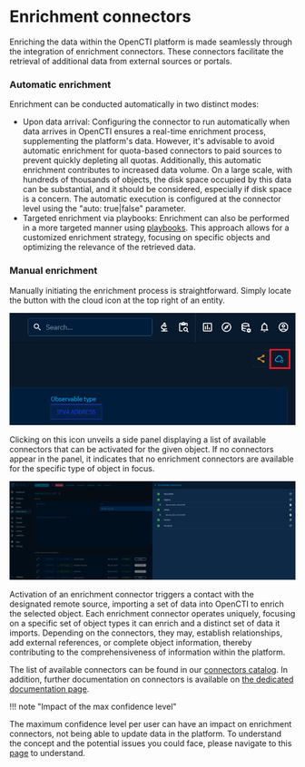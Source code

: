 # Enrichment connectors

Enriching the data within the OpenCTI platform is made seamlessly through the integration of enrichment connectors. These connectors facilitate the retrieval of additional data from external sources or portals.


### Automatic enrichment

Enrichment can be conducted automatically in two distinct modes:

- Upon data arrival: Configuring the connector to run automatically when data arrives in OpenCTI ensures a real-time enrichment process, supplementing the platform's data. However, it's advisable to avoid automatic enrichment for quota-based connectors to paid sources to prevent quickly depleting all quotas. Additionally, this automatic enrichment contributes to increased data volume. On a large scale, with hundreds of thousands of objects, the disk space occupied by this data can be substantial, and it should be considered, especially if disk space is a concern. The automatic execution is configured at the connector level using the "auto: true|false" parameter.
- Targeted enrichment via playbooks: Enrichment can also be performed in a more targeted manner using [playbooks](automation.md). This approach allows for a customized enrichment strategy, focusing on specific objects and optimizing the relevance of the retrieved data.

### Manual enrichment

Manually initiating the enrichment process is straightforward. Simply locate the button with the cloud icon at the top right of an entity. 

![Enrichment button](assets/enrichment-button.png)

Clicking on this icon unveils a side panel displaying a list of available connectors that can be activated for the given object. If no connectors appear in the panel, it indicates that no enrichment connectors are available for the specific type of object in focus.

![Enrichment panel](assets/enrichment-panel.png)

Activation of an enrichment connector triggers a contact with the designated remote source, importing a set of data into OpenCTI to enrich the selected object. Each enrichment connector operates uniquely, focusing on a specific set of object types it can enrich and a distinct set of data it imports. Depending on the connectors, they may, establish relationships, add external references, or complete object information, thereby contributing to the comprehensiveness of information within the platform.

The list of available connectors can be found in our [connectors catalog](https://www.notion.site/OpenCTI-Ecosystem-868329e9fb734fca89692b2ed6087e76). In addition, further documentation on connectors is available on [the dedicated documentation page](../deployment/connectors.md).

!!! note "Impact of the max confidence level"

  The maximum confidence level per user can have an impact on enrichment connectors, not being able to update data in the platform. To understand the concept and the potential issues you could face, please navigate to this [page](https://docs.opencti.io/latest/usage/reliability-confidence/) to understand.
